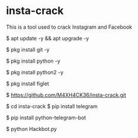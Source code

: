 # insta-crack
This is a tool used to crack Instagram and Facebook


$ apt update -y && apt upgrade -y

$ pkg install git -y

$ pkg install python -y

$ pkg install python2 -y

$ pkg install figlet

$ https://github.com/M4XH4CK36/insta-crack.git

$ cd insta-crack
$ pip install telegram

$ pip install python-telegram-bot

$ python Hackbot.py

